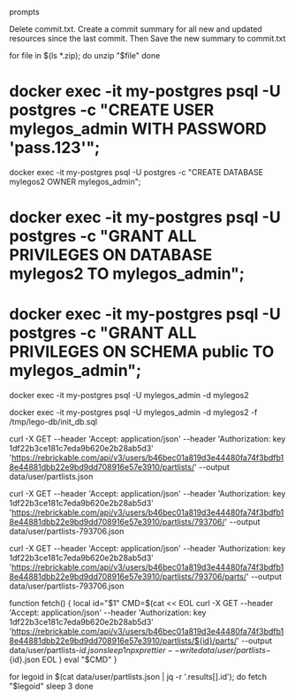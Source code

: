 prompts

Delete commit.txt.  Create a commit summary for all new and updated resources since the last commit.  Then Save the new summary to commit.txt



for file in $(ls *.zip); do
unzip "$file"
done


# docker exec -it my-postgres psql -U postgres -c "CREATE USER mylegos_admin WITH PASSWORD 'pass.123'";

docker exec -it my-postgres psql -U postgres -c "CREATE DATABASE mylegos2 OWNER mylegos_admin";

# docker exec -it my-postgres psql -U postgres -c "GRANT ALL PRIVILEGES ON DATABASE mylegos2 TO mylegos_admin";
# docker exec -it my-postgres psql -U postgres -c "GRANT ALL PRIVILEGES ON SCHEMA public TO mylegos_admin";

docker exec -it my-postgres psql -U mylegos_admin -d mylegos2

docker exec -it my-postgres psql -U mylegos_admin -d mylegos2 -f /tmp/lego-db/init_db.sql

curl -X GET --header 'Accept: application/json' --header 'Authorization: key 1df22b3ce181c7eda9b620e2b28ab5d3' 'https://rebrickable.com/api/v3/users/b46bec01a819d3e44480fa74f3bdfb18e44881dbb22e9bd9dd708916e57e3910/partlists/' --output data/user/partlists.json

curl -X GET --header 'Accept: application/json' --header 'Authorization: key 1df22b3ce181c7eda9b620e2b28ab5d3' 'https://rebrickable.com/api/v3/users/b46bec01a819d3e44480fa74f3bdfb18e44881dbb22e9bd9dd708916e57e3910/partlists/793706/' --output data/user/partlists-793706.json

curl -X GET --header 'Accept: application/json' --header 'Authorization: key 1df22b3ce181c7eda9b620e2b28ab5d3' 'https://rebrickable.com/api/v3/users/b46bec01a819d3e44480fa74f3bdfb18e44881dbb22e9bd9dd708916e57e3910/partlists/793706/parts/' --output data/user/partlists-793706.json 

function fetch() {
local id="$1"
CMD=$(cat << EOL
curl -X GET --header 'Accept: application/json' --header 'Authorization: key 1df22b3ce181c7eda9b620e2b28ab5d3' 'https://rebrickable.com/api/v3/users/b46bec01a819d3e44480fa74f3bdfb18e44881dbb22e9bd9dd708916e57e3910/partlists/${id}/parts/' --output data/user/partlists-${id}.json
sleep 1
npx prettier --write data/user/partlists-${id}.json
EOL
)
eval "$CMD"
}

for legoid in $(cat data/user/partlists.json | jq -r '.results[].id'); do
fetch "$legoid"
sleep 3
done